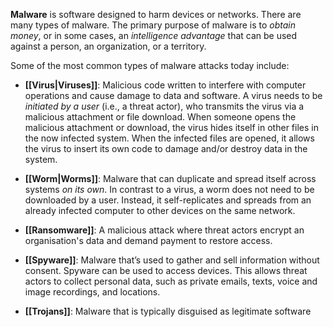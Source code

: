 
**Malware** is software designed to harm devices or networks. There are many types of malware. The primary purpose of malware is to *obtain money*, or in some cases, an *intelligence advantage* that can be used against a person, an organization, or a territory. 

Some of the most common types of malware attacks today include: 

- **[[Virus|Viruses]]**:  Malicious code written to interfere with computer operations and cause damage to data and software. A virus needs to be *initiated by a user* (i.e., a threat actor), who transmits the virus via a malicious attachment or file download. When someone opens the malicious attachment or download, the virus hides itself in other files in the now infected system. When the infected files are opened, it allows the virus to insert its own code to damage and/or destroy data in the system.

- **[[Worm|Worms]]**: Malware that can duplicate and spread itself across systems *on its own*. In contrast to a virus, a worm does not need to be downloaded by a user. Instead, it self-replicates and spreads from an already infected computer to other devices on the same network.

- **[[Ransomware]]**:  A malicious attack where threat actors encrypt an organisation's data and demand payment to restore access. 

- **[[Spyware]]**: Malware that’s used to gather and sell information without consent. Spyware can be used to access devices. This allows threat actors to collect personal data, such as private emails, texts, voice and image recordings, and locations.

- **[[Trojans]]**: Malware that is typically disguised as legitimate software
